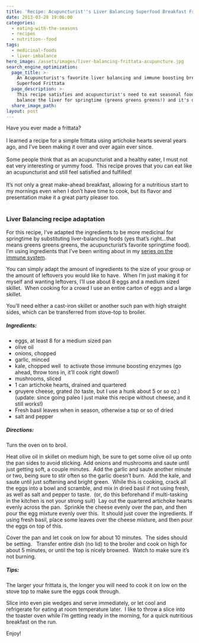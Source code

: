```yaml
---
title: 'Recipe: Acupuncturist''s Liver Balancing Superfood Breakfast Frittata'
date: 2013-03-28 19:06:00
categories:
  - eating-with-the-seasons
  - recipes
  - nutrition--food
tags:
  - medicinal-foods
  - liver-imbalance
hero_image: /assets/images/liver-balancing-frittata-acupuncture.jpg
search_engine_optimization:
  page_title: >-
    An Acupuncturist's favorite liver balancing and immune boosting breakfast:
    Superfood Frittata
  page_description: >-
    This recipe satisfies and acupuncturist's need to eat seasonal foods to
    balance the liver for springtime (greens greens greens!) and it's delicious!
  share_image_path:
layout: post
---
```


<div>Have you ever made a frittata?</div>

<div>&nbsp;</div>

<div>I learned a recipe for a simple frittata using artichoke hearts several years ago, and I&rsquo;ve been making it over and over again ever since.&nbsp;</div>

<div>&nbsp;</div>

<div>Some people think that as an acupuncturist and a healthy eater, I must not eat very interesting or yummy food.&nbsp; This recipe proves that you can eat like an acupuncturist and still feel satisfied and fulfilled!</div>

<div>&nbsp;</div>

<div>It&rsquo;s not only a great make-ahead breakfast, allowing for a nutritious start to my mornings even when I don&rsquo;t have time to cook, but its flavor and presentation make it a great party pleaser too.</div>

<div>&nbsp;</div>

### Liver Balancing recipe adaptation

For this recipe, I’ve adapted the ingredients to be more medicinal for springtime by substituting liver-balancing foods (yes that’s right…that means greens greens greens, the acupuncturist’s favorite springtime food). I’m using ingredients that I’ve been writing about in my [series on the immune system](/2013/02/13/why-are-people-constantly-sick-in-colorado-part-i/).

You can simply adapt the amount of ingredients to the size of your group or the amount of leftovers you would like to have.&nbsp; When I’m just making it for myself and wanting leftovers, I’ll use about 8 eggs and a medium sized skillet.&nbsp; When cooking for a crowd I use an entire carton of eggs and a large skillet.

You’ll need either a cast-iron skillet or another such pan with high straight sides, which can be transferred from stove-top to broiler.

##### Ingredients:

* eggs, at least 8 for a medium sized pan
* olive oil
* onions, chopped
* garlic, minced
* kale, chopped well&nbsp; to activate those immune boosting enzymes (go ahead, throw tons in, it’ll cook right down!)
* mushrooms, sliced
* 1 can artichoke hearts, drained and quartered
* gruyere cheese, grated (to taste, but I use a hunk about 5 or so oz.) (update: since going paleo I just make this recipe without cheese, and it still works!)
* Fresh basil leaves when in season, otherwise a tsp or so of dried
* salt and pepper

##### Directions:

Turn the oven on to broil.

Heat olive oil in skillet on medium high, be sure to get some olive oil up onto the pan sides to avoid sticking. Add onions and mushrooms and saute until just getting soft, a couple minutes.&nbsp; Add the garlic and saute another minute or two, being sure to stir often so the garlic doesn’t burn.&nbsp; Add the kale, and saute until just softening and bright green.&nbsp; While this is cooking, crack all the eggs into a bowl and scramble, and mix in dried basil if not using fresh, as well as salt and pepper to taste.&nbsp; (or, do this beforehand if multi-tasking in the kitchen is not your strong suit)&nbsp; Lay out the quartered artichoke hearts evenly across the pan.&nbsp; Sprinkle the cheese evenly over the pan, and then pour the egg mixture evenly over this.&nbsp; It should just cover the ingredients. If using fresh basil, place some leaves over the cheese mixture, and then pour the eggs on top of this.

Cover the pan and let cook on low for about 10 minutes.&nbsp; The sides should be setting. &nbsp; Transfer entire dish (no lid) to the broiler and cook on high for about 5 minutes, or until the top is nicely browned.&nbsp; Watch to make sure it’s not burning.

##### Tips:

The larger your frittata is, the longer you will need to cook it on low on the stove top to make sure the eggs cook through.

Slice into even pie wedges and serve immediately, or let cool and refrigerate for eating at room temperature later.&nbsp; I like to throw a slice into the toaster oven while I’m getting ready in the morning, for a quick nutritious breakfast on the run.

Enjoy!